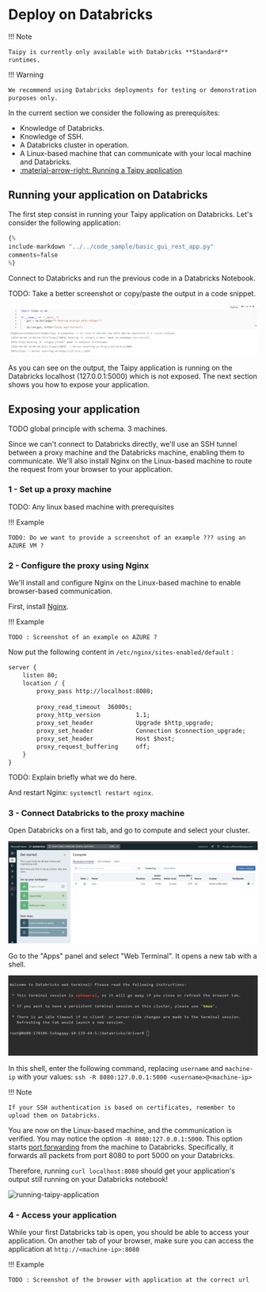 # Deploy on Databricks

!!! Note

    Taipy is currently only available with Databricks **Standard** runtimes.

!!! Warning

    We recommend using Databricks deployments for testing or demonstration purposes only.

In the current section we consider the following as prerequisites:

- Knowledge of Databricks.
- Knowledge of SSH.
- A Databricks cluster in operation.
- A Linux-based machine that can communicate with your local machine and Databricks.
- [:material-arrow-right: Running a Taipy application](../../run/index.md)

## Running your application on Databricks

The first step consist in running your Taipy application on Databricks.
Let's consider the following application:

```python linenums="1"
{%
include-markdown "../../code_sample/basic_gui_rest_app.py"
comments=false
%}
```

Connect to Databricks and run the previous code in a Databricks Notebook.

TODO: Take a better screenshot or copy/paste the output in a code snippet.

![running-taipy-application](images/running-taipy-application.png)

As you can see on the output, the Taipy application is running on the Databricks
localhost (127.0.0.1:5000) which is not exposed. The next section shows you how to
expose your application.


## Exposing your application

TODO global principle with schema. 3 machines.

Since we can't connect to Databricks directly, we'll use an SSH tunnel between a
proxy machine and the Databricks machine, enabling them to communicate.
We'll also install Nginx on the Linux-based machine to route the request from your browser
to your application.

### 1 - Set up a proxy machine

TODO: Any linux based machine with prerequisites

!!! Example

    TODO: Do we want to provide a screenshot of an example ??? using an AZURE VM ?


### 2 - Configure the proxy using Nginx

We'll install and configure Nginx on the Linux-based machine to enable browser-based communication.

First, install [Nginx](https://www.nginx.com/resources/wiki/start/topics/tutorials/install/).

!!! Example

    TODO : Screenshot of an example on AZURE ?

Now put the following content in `/etc/nginx/sites-enabled/default` :
```
server {
    listen 80;
    location / {
        proxy_pass http://localhost:8080;

        proxy_read_timeout  36000s;
        proxy_http_version          1.1;
        proxy_set_header            Upgrade $http_upgrade;
        proxy_set_header            Connection $connection_upgrade;
        proxy_set_header            Host $host;
        proxy_request_buffering     off;
    }
}
```

TODO: Explain briefly what we do here.

And restart Nginx: `systemctl restart nginx`.


### 3 - Connect Databricks to the proxy machine

Open Databricks on a first tab, and go to compute and select your cluster.

![databricks-clusters](images/databricks-clusters.png)

Go to the "Apps" panel and select "Web Terminal". It opens a new tab with a shell.

![running-taipy-application](images/databricks-shell.png)

In this shell, enter the following command, replacing `username` and `machine-ip` with your values:
```ssh -R 8080:127.0.0.1:5000 <username>@<machine-ip>```

!!! Note

    If your SSH authentication is based on certificates, remember to upload them on Databricks.

You are now on the Linux-based machine, and the communication is verified. You may notice the
option `-R 8080:127.0.0.1:5000`. This option starts
[port forwarding](https://www.ssh.com/academy/ssh/tunneling-example) from the machine to Databricks.
Specifically, it forwards all packets from port 8080 to port 5000 on your Databricks.

Therefore, running `curl localhost:8080` should get your application's output still running on your Databricks notebook!

![running-taipy-application](images/curl-app.png)

### 4 - Access your application

While your first Databricks tab is open, you should be able to access your application.
On another tab of your browser, make sure you can access the application at `http://<machine-ip>:8080`

!!! Example

    TODO : Screenshot of the browser with application at the correct url
